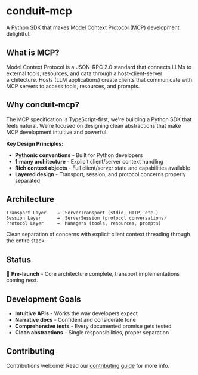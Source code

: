 # conduit-mcp

A Python SDK that makes Model Context Protocol (MCP) development delightful.

## What is MCP?

Model Context Protocol is a JSON-RPC 2.0 standard that connects LLMs to external tools, resources, and data through a host-client-server architecture. Hosts (LLM applications) create clients that communicate with MCP servers to access tools, resources, and prompts.

## Why conduit-mcp?

The MCP specification is TypeScript-first, we're building a Python SDK that feels natural. We're focused on designing clean abstractions that make MCP development intuitive and powerful.

**Key Design Principles:**
- **Pythonic conventions** - Built for Python developers
- **1:many architecture** - Explicit client/server context handling
- **Rich context objects** - Full client/server state and capabilities available
- **Layered design** - Transport, session, and protocol concerns properly separated

## Architecture

```
Transport Layer    →  ServerTransport (stdio, HTTP, etc.)
Session Layer      →  ServerSession (protocol conversations)
Protocol Layer     →  Managers (tools, resources, prompts)
```

Clean separation of concerns with explicit client context threading through the entire stack.

## Status

🚧 **Pre-launch** - Core architecture complete, transport implementations coming next.

## Development Goals

- **Intuitive APIs** - Works the way developers expect
- **Narrative docs** - Confident and considerate tone  
- **Comprehensive tests** - Every documented promise gets tested
- **Clean abstractions** - Single responsibilities, proper separation

## Contributing

Contributions welcome! Read our [contributing guide](./contributing.md) for more info.